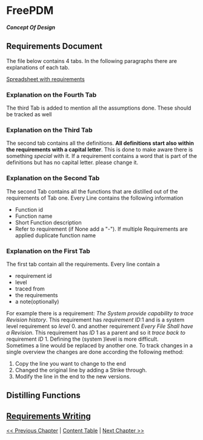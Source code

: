 # FreePDM
***Concept Of Design***

## Requirements Document

The file below contains 4 tabs.
In the following paragraphs there are explanations of each tab.

[Spreadsheet with requirements](FreePDM_04-Requirements.fods)

### Explanation on the Fourth Tab

The third Tab is added to mention all the assumptions done.
These should be tracked as well

### Explanation on the Third Tab

The second tab contains all the definitions.
**All definitions start also within the requirements with a capital letter**.
This is done to make aware there is something _special_ with it.
If a requirement contains a word that is part of the definitions but has no capital letter. please change it.

### Explanation on the Second Tab

The second Tab contains all the functions that are distilled out of the requirements of Tab one.
Every Line contains the following information

- Function id
- Function name
- Short Function description
- Refer to requirement (if None add a "-").
If multiple Requirements are applied duplicate function name

### Explanation on the First Tab

The first tab contain all the requirements.
Every line contain a 

- requirement id
- level
- traced from
- the requirements
- a note(optionally)

For example there is a requirement:
_The System provide capability to trace Revision history_.
This requirement has _requirement ID_:1 and is a system level requirement so _level_ 0.
and another requirement
_Every File Shall have a Revision_.
This requirement has _ID_ 1 as a parent and so it _trace back to_ requirement _ID_ 1.
Defining the (system )level is more difficult.  
Sometimes a line would be replaced by another one.
To track changes in a single overview the changes are done according the following method:

1. Copy the line you want to change to the end
2. Changed the original line by adding a Strike through.
3. Modify the line in the end to the new versions.

## Distilling Functions



## [Requirements Writing](FreePDM_04-1-RequirementsWriting.md)

[<< Previous Chapter](FreePDM_03-2-SVNProjectStructure.md) | [Content Table](README.md) | [Next Chapter >>](FreePDM_04-1-RequirementsWriting.md)
